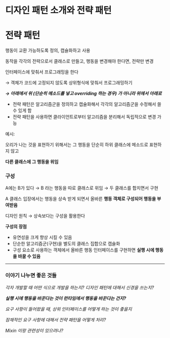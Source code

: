 # 디자인 패턴 소개와 전략 패턴

# 전략 패턴

행동이 교환 가능하도록 정의, 캡슐화하고 사용

동작을 각각의 전략으로서 클래스로 만들고, 행동을 변경해야 한다면, 전략만 변경

인터페이스에 맞춰서 프로그래밍을 한다

→ 객체가 코드에 고정되지 않도록 상위형식에 맞춰서 프로그래밍하기

***→ 아래에서 위 (단순히 메소드를 넣고 overriding 하는 경우) 가 아니라 위에서 아래로***

- 전략 패턴은 알고리즘군을 정의하고 캡슐화해서 각각의 알고리즘군을 수정해서 쓸 수 있게 함
- 전략 패턴을 사용하면 클라이언트로부터 알고리즘을 분리해서 독립적으로 변경 가능

예시: 

오리가 나는 것을 표현하기 위해서는 그 행동을 단순히 하위 클래스에 메소드로 표현하지 않고

**다른 클래스에 그 행동을 위임**

### 구성

A에는 B가 있다 → B 라는 행동을 따로 클래스로 위임 → 두 클래스를 합치면서 구현

A 클래스 입장에서는 행동을 상속 받게 되면서 올바른 **행동 객체로 구성되어 행동을 부여받음**

디자인 원칙 → 상속보다는 구성을 활용한다

**구성의 장점**

- 유연성을 크게 향상 시킬 수 있음
- 단순한 알고리즘군(구현)을 별도의 클래스 집합으로 캡슐화
- 구성 요소로 사용하는 객체에서 올바른 행동 인터페이스를 구현하면 **실행 시에 행동을 바꿀 수 있음**

---

### 이야기 나누면 좋은 것들

*각자 개발할 때 어떤 식으로 개발을 하는지? 디자인 패턴에 대해서 신경을 쓰는지?*

***실행 시에 행동을 바꾼다는 것이 런타임에서 행동을 바꾼다는 건지?***

*요구 사항이 들어왔을 때, 상위 인터페이스를 어떻게 하는 것이 좋을지*

*잠재적인 요구 사항에 대해서 전략 패턴을 어떻게 처리?*

*Mixin 이랑 관련성이 있으려나?*